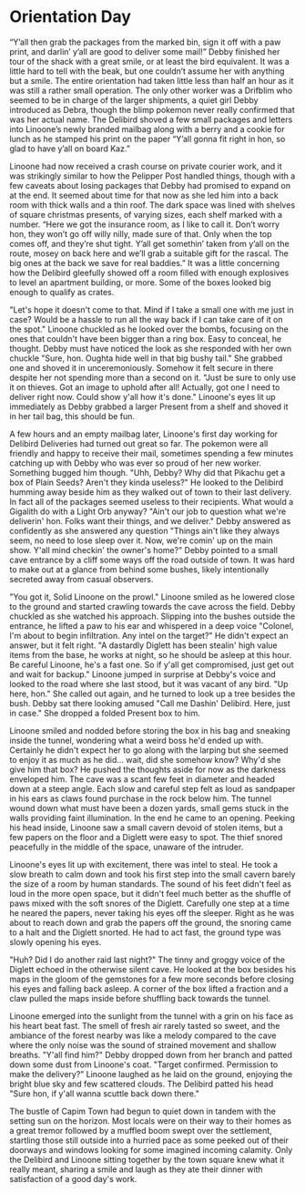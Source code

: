 # Orientation Day

“Y’all then grab the packages from the marked bin, sign it off with a paw print, and darlin’ y’all are good to deliver some mail!” Debby finished her tour of the shack with a great smile, or at least the bird equivalent. It was a little hard to tell with the beak, but one couldn’t assume her with anything but a smile. The entire orientation had taken little less than half an hour as it was still a rather small operation. The only other worker was a Drifblim who seemed to be in charge of the larger shipments, a quiet girl Debby introduced as Debra, though the blimp pokemon never really confirmed that was her actual name. 
The Delibird shoved a few small packages and letters into Linoone’s newly branded mailbag along with a berry and a cookie for lunch as he stamped his print on the paper “Y’all gonna fit right in hon, so glad to have y’all on board Kaz.”

Linoone had now received a crash course on private courier work, and it was strikingly similar to how the Pelipper Post handled things, though with a few caveats about losing packages that Debby had promised to expand on at the end. It seemed about time for that now as she led him into a back room with thick walls and a thin roof. The dark space was lined with shelves of square christmas presents, of varying sizes, each shelf marked with a number. 
    “Here we got the insurance room, as I like to call it. Don’t worry hon, they won’t go off willy nilly, made sure of that. Only when the top comes off, and they’re shut tight. Y’all get somethin’ taken from y’all on the route, mosey on back here and we’ll grab a suitable gift for the rascal. The big ones at the back we save for real baddies.”
    It was a little concerning how the Delibird gleefully showed off a room filled with enough explosives to level an apartment building, or more. Some of the boxes looked big enough to qualify as crates. 

"Let's hope it doesn't come to that. Mind if I take a small one with me just in case? Would be a hassle to run all the way back if I can take care of it on the spot." Linoone chuckled as he looked over the bombs, focusing on the ones that couldn't have been bigger than a ring box. Easy to conceal, he thought.
Debby must have noticed the look as she responded with her own chuckle "Sure, hon. Oughta hide well in that big bushy tail." She grabbed one and shoved it in unceremoniously. Somehow it felt secure in there despite her not spending more than a second on it. "Just be sure to only use it on thieves. Got an image to uphold after all! Actually, got one I need to deliver right now. Could show y'all how it's done."
Linoone's eyes lit up immediately as Debby grabbed a larger Present from a shelf and shoved it in her tail bag, this should be fun.

A few hours and an empty mailbag later, Linoone's first day working for Delibird Deliveries had turned out great so far. The pokemon were all friendly and happy to receive their mail, sometimes spending a few minutes catching up with Debby who was ever so proud of her new worker. Something bugged him though.
"Uhh, Debby? Why did that Pikachu get a box of Plain Seeds? Aren't they kinda useless?" He looked to the Delibird humming away beside him as they walked out of town to their last delivery. In fact all of the packages seemed useless to their recipients. What would a Gigalith do with a Light Orb anyway?
"Ain't our job to question what we're deliverin' hon. Folks want their things, and we deliver." Debby answered as confidently as she answered any question "Things ain't like they always seem, no need to lose sleep over it. Now, we're comin' up on the main show. Y'all mind checkin' the owner's home?"
Debby pointed to a small cave entrance by a cliff some ways off the road outside of town. It was hard to make out at a glance from behind some bushes, likely intentionally secreted away from casual observers.

"You got it, Solid Linoone on the prowl." Linoone smiled as he lowered close to the ground and started crawling towards the cave across the field. Debby chuckled as she watched his approach.
Slipping into the bushes outside the entrance, he lifted a paw to his ear and whispered in a deep voice "Colonel, I'm about to begin infiltration. Any intel on the target?" He didn't expect an answer, but it felt right.
"A dastardly Diglett has been stealin' high value items from the base, he works at night, so he should be asleep at this hour. Be careful Linoone, he's a fast one. So if y'all get compromised, just get out and wait for backup." 
Linoone jumped in surprise at Debby's voice and looked to the road where she last stood, but it was vacant of any bird. "Up here, hon." She called out again, and he turned to look up a tree besides the bush. Debby sat there looking amused "Call me Dashin' Delibird. Here, just in case." She dropped a folded Present box to him.

Linoone smiled and nodded before storing the box in his bag and sneaking inside the tunnel, wondering what a weird boss he'd ended up with. Certainly he didn't expect her to go along with the larping but she seemed to enjoy it as much as he did… wait, did she  somehow know? Why'd she give him that box?
He pushed the thoughts aside for now as the darkness enveloped him. The cave was a scant few feet in diameter and headed down at a steep angle. Each slow and careful step felt as loud as sandpaper in his ears as claws found purchase in the rock below him.
The tunnel wound down what must have been a dozen yards, small gems stuck in the walls providing faint illumination. In the end he came to an opening. Peeking his head inside, Linoone saw a small cavern devoid of stolen items, but a few papers on the floor and a Diglett were easy to spot. The thief snored peacefully in the middle of the space, unaware of the intruder.

Linoone's eyes lit up with excitement, there was intel to steal. He took a slow breath to calm down and took his first step into the small cavern barely the size of a room by human standards. The sound of his feet didn't feel as loud in the more open space, but it didn't feel much better as the shuffle of paws mixed with the soft snores of the Diglett.
Carefully one step at a time he neared the papers, never taking his eyes off the sleeper. Right as he was about to reach down and grab the papers off the ground, the snoring came to a halt and the Diglett snorted. He had to act fast, the ground type was slowly opening his eyes.

"Huh? Did I do another raid last night?" The tinny and groggy voice of the Diglett echoed in the otherwise silent cave. He looked at the box besides his maps in the gloom of the gemstones for a few more seconds before closing his eyes and falling back asleep.
A corner of the box lifted a fraction and a claw pulled the maps inside before shuffling back towards the tunnel.

Linoone emerged into the sunlight from the tunnel with a grin on his face as his heart beat fast. The smell of fresh air rarely tasted so sweet, and the ambiance of the forest nearby was like a melody compared to the cave where the only noise was the sound of strained movement and shallow breaths.
"Y'all find him?" Debby dropped down from her branch and patted down some dust from Linoone's coat.
"Target confirmed. Permission to make the delivery?" Linoone laughed as he laid on the ground, enjoying the bright blue sky and few scattered clouds.
The Delibird patted his head "Sure hon, if y'all wanna scuttle back down there." 

The bustle of Capim Town had begun to quiet down in tandem with the setting sun on the horizon. Most locals were on their way to their homes as a great tremor followed by a muffled boom swept over the settlement, startling those still outside into a hurried pace as some peeked out of their doorways and windows looking for some imagined incoming calamity. Only the Delibird and Linoone sitting together by the town square knew what it really meant, sharing a smile and laugh as they ate their dinner with satisfaction of a good day's work.
